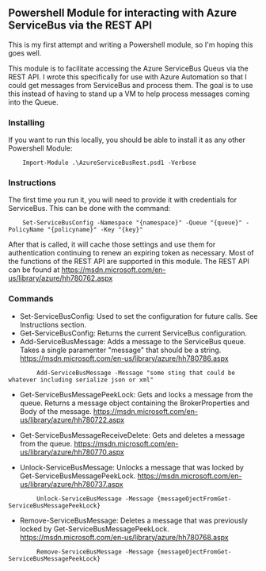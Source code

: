 ## Powershell Module for interacting with Azure ServiceBus via the REST API

This is my first attempt and writing a Powershell module, so I'm hoping this goes well.

This module is to facilitate accessing the Azure ServiceBus Queus via the REST API.  I wrote this specifically for use with Azure Automation so that I could get messages from ServiceBus and process them.  The goal is to use this instead of having to stand up a VM to help process messages coming into the Queue.

### Installing

If you want to run this locally, you should be able to install it as any other Powershell Module:
```
	Import-Module .\AzureServiceBusRest.psd1 -Verbose
```

### Instructions

The first time you run it, you will need to provide it with credentials for ServiceBus.  This can be done with the command:
```
	Set-ServiceBusConfig -Namespace "{namespace}" -Queue "{queue}" -PolicyName "{policyname}" -Key "{key}"
```
	
After that is called, it will cache those settings and use them for authentication continuing to renew an expiring token as necessary.  Most of the functions of the REST API are supported in this module.  The REST API can be found at https://msdn.microsoft.com/en-us/library/azure/hh780762.aspx

### Commands

* Set-ServiceBusConfig: Used to set the configuration for future calls.  See Instructions section.
* Get-ServiceBusConfig: Returns the current ServiceBus configuration.
* Add-ServiceBusMessage: Adds a message to the ServiceBus queue.  Takes a single paramenter "message" that should be a string.  https://msdn.microsoft.com/en-us/library/azure/hh780786.aspx
```
		Add-ServiceBusMessage -Message "some sting that could be whatever including serialize json or xml"
```
* Get-ServiceBusMessagePeekLock: Gets and locks a message from the queue.  Returns a message object containing the BrokerProperties and Body of the message.  https://msdn.microsoft.com/en-us/library/azure/hh780722.aspx

* Get-ServiceBusMessageReceiveDelete: Gets and deletes a message from the queue.  https://msdn.microsoft.com/en-us/library/azure/hh780770.aspx

* Unlock-ServiceBusMessage: Unlocks a message that was locked by Get-ServiceBusMessagePeekLock.  https://msdn.microsoft.com/en-us/library/azure/hh780737.aspx
```
		Unlock-ServiceBusMessage -Message {messageOjectFromGet-ServiceBusMessagePeekLock}
```
* Remove-ServiceBusMessage: Deletes a message that was previously locked by Get-ServiceBusMessagePeekLock.  https://msdn.microsoft.com/en-us/library/azure/hh780768.aspx
```
		Remove-ServiceBusMessage -Message {messageOjectFromGet-ServiceBusMessagePeekLock}
```
